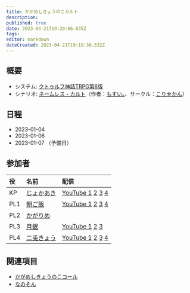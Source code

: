 ```yaml
---
title: かがめしきょうのこカルト
description: 
published: true
date: 2023-04-21T19:29:06.635Z
tags: 
editor: markdown
dateCreated: 2023-04-21T19:19:30.532Z
---
```


## 概要

- システム: [クトゥルフ神話TRPG第6版](/クトゥルフ神話TRPG第6版)
- シナリオ: [ネームレス・カルト](/ネームレス・カルト)（作者：[もすい。](/もすい。)、サークル：[こり☆かん](/こり☆かん)）

## 日程

- 2023-01-04
- 2023-01-06
- 2023-01-07 （予備日）

## 参加者

|役|名前|配信|
|:--|:--|:--|
|KP|[じょかあき](/じょかあき)|[YouTube 1](https://www.youtube.com/watch?v=hRyYqYNB33Y) [2](https://www.youtube.com/watch?v=Gb8Du2fGWhI) [3](https://www.youtube.com/watch?v=qahV-v1C8dY) [4](https://www.youtube.com/watch?v=sc6jps0qthoY)|
|PL1|[朝ご飯](/朝ご飯)|[YouTube 1](https://www.youtube.com/watch?v=M23z6RExrM4) [2](https://www.youtube.com/watch?v=WBqIvcDOp_s) [3](https://www.youtube.com/watch?v=hYyhEVvLmJU) [4](https://www.youtube.com/watch?v=GM7wH2Lvnn4)|
|PL2|[かがりめ](/かがりめ)||
|PL3|[月鋸](/月鋸)|[YouTube 1](https://www.youtube.com/watch?v=D_NCQXpFhkg) [2](https://www.youtube.com/watch?v=qObar6s1QRE) [3](https://www.youtube.com/watch?v=FFIGgHNYZ4o)|
|PL4|[二兎きょう](/二兎きょう)|[YouTube 1](https://www.youtube.com/watch?v=F91CtWGDDpI) [2](https://www.youtube.com/watch?v=IE1NQfKmEGA) [3](https://www.youtube.com/watch?v=hqAxmtMFcZM) [4](https://www.youtube.com/watch?v=0TfKHDcsFkg)|

## 関連項目

- [かがめしきょうのこコール](/かがめしきょうのこコール)
- [なのそん](/なのそん)
